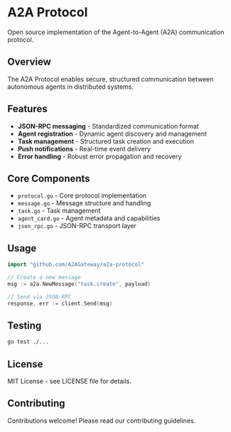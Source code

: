 # A2A Protocol

Open source implementation of the Agent-to-Agent (A2A) communication protocol.

## Overview

The A2A Protocol enables secure, structured communication between autonomous agents in distributed systems.

## Features

- **JSON-RPC messaging** - Standardized communication format
- **Agent registration** - Dynamic agent discovery and management
- **Task management** - Structured task creation and execution
- **Push notifications** - Real-time event delivery
- **Error handling** - Robust error propagation and recovery

## Core Components

- `protocol.go` - Core protocol implementation
- `message.go` - Message structure and handling
- `task.go` - Task management
- `agent_card.go` - Agent metadata and capabilities
- `json_rpc.go` - JSON-RPC transport layer

## Usage

```go
import "github.com/A2AGateway/a2a-protocol"

// Create a new message
msg := a2a.NewMessage("task.create", payload)

// Send via JSON-RPC
response, err := client.Send(msg)
```

## Testing

```bash
go test ./...
```

## License

MIT License - see LICENSE file for details.

## Contributing

Contributions welcome! Please read our contributing guidelines.